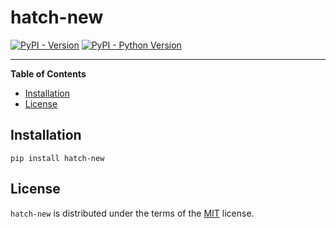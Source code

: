 # hatch-new

[![PyPI - Version](https://img.shields.io/pypi/v/hatch-new.svg)](https://pypi.org/project/hatch-new)
[![PyPI - Python Version](https://img.shields.io/pypi/pyversions/hatch-new.svg)](https://pypi.org/project/hatch-new)

-----

**Table of Contents**

- [Installation](#installation)
- [License](#license)

## Installation

```console
pip install hatch-new
```

## License

`hatch-new` is distributed under the terms of the [MIT](https://spdx.org/licenses/MIT.html) license.
